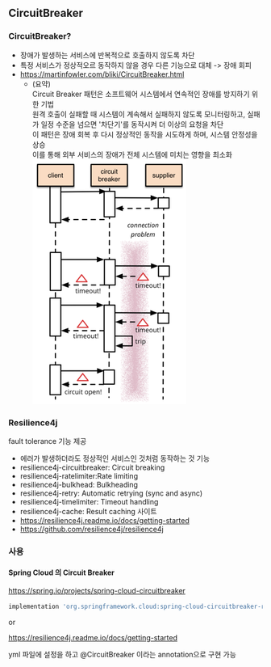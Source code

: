 ## CircuitBreaker

### CircuitBreaker?

- 장애가 발생하는 서비스에 반복적으로 호출하지 않도록 차단
- 특정 서비스가 정상적오르 동작하지 않을 경우 다른 기능으로 대체 -> 장애 회피
- https://martinfowler.com/bliki/CircuitBreaker.html
  - (요약)  
    Circuit Breaker 패턴은 소프트웨어 시스템에서 연속적인 장애를 방지하기 위한 기법  
    원격 호출이 실패할 때 시스템이 계속해서 실패하지 않도록 모니터링하고, 실패가 일정 수준을 넘으면 '차단기'를 동작시켜 더 이상의 요청을 차단  
    이 패턴은 장애 회복 후 다시 정상적인 동작을 시도하게 하며, 시스템 안정성을 상승  
    이를 통해 외부 서비스의 장애가 전체 시스템에 미치는 영향을 최소화
![img_11.png](img_11.png)

### Resilience4j

fault tolerance 기능 제공
- 에러가 발생하더라도 정상적인 서비스인 것처럼 동작하는 것 
기능
- resilience4j-circuitbreaker: Circuit breaking
- resilience4j-ratelimiter:Rate limiting
- resilience4j-bulkhead: Bulkheading
- resilience4j-retry: Automatic retrying (sync and async)
- resilience4j-timelimiter: Timeout handling
- resilience4j-cache: Result caching 
사이트
- https://resilience4j.readme.io/docs/getting-started
- https://github.com/resilience4j/resilience4j

### 사용

#### Spring Cloud 의 Circuit Breaker

https://spring.io/projects/spring-cloud-circuitbreaker

```groovy
implementation 'org.springframework.cloud:spring-cloud-circuitbreaker-resilience4j'
```

or  

https://resilience4j.readme.io/docs/getting-started

yml 파일에 설정을 하고 @CircuitBreaker 이라는 annotation으로 구현 가능